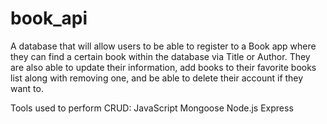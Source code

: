 # book_api

A database that will allow users to be able to register to a Book app where they can find a certain book within the database via Title or Author. They are also able to update their information, add books to their favorite books list along with removing one, and be able to delete their account if they want to.

Tools used to perform CRUD:
    JavaScript
    Mongoose
    Node.js
    Express